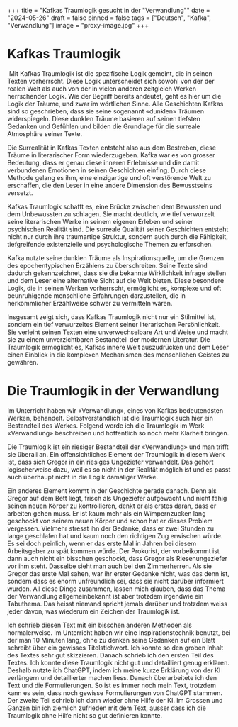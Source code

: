 +++
title = "Kafkas Traumlogik gesucht in der \"Verwandlung\""
date = "2024-05-26"
draft = false
pinned = false
tags = ["Deutsch", "Kafka", "Verwandlung"]
image = "proxy-image.jpg"
+++
# Kafkas Traumlogik

 Mit Kafkas Traumlogik ist die spezifische Logik gemeint, die in seinen Texten vorherrscht. Diese Logik unterscheidet sich sowohl von der der realen Welt als auch von der in vielen anderen zeitgleich Werken herrschender Logik. Wie der Begriff bereits andeutet, geht es hier um die Logik der Träume, und zwar im wörtlichen Sinne. Alle Geschichten Kafkas sind so geschrieben, dass sie seine sogenannt «dunklen» Träumen widerspiegeln. Diese dunklen Träume basieren auf seinen tiefsten Gedanken und Gefühlen und bilden die Grundlage für die surreale Atmosphäre seiner Texte.

Die Surrealität in Kafkas Texten entsteht also aus dem Bestreben, diese Träume in literarischer Form wiederzugeben. Kafka war es von grosser Bedeutung, dass er genau diese inneren Erlebnisse und die damit verbundenen Emotionen in seinen Geschichten einfing. Durch diese Methode gelang es ihm, eine einzigartige und oft verstörende Welt zu erschaffen, die den Leser in eine andere Dimension des Bewusstseins versetzt.

Kafkas Traumlogik schafft es, eine Brücke zwischen dem Bewussten und dem Unbewussten zu schlagen. Sie macht deutlich, wie tief verwurzelt seine literarischen Werke in seinem eigenen Erleben und seiner psychischen Realität sind. Die surreale Qualität seiner Geschichten entsteht nicht nur durch ihre traumartige Struktur, sondern auch durch die Fähigkeit, tiefgreifende existenzielle und psychologische Themen zu erforschen.

Kafka nutzte seine dunklen Träume als Inspirationsquelle, um die Grenzen des epochentypischen Erzählens zu überschreiten. Seine Texte sind dadurch gekennzeichnet, dass sie die bekannte Wirklichkeit infrage stellen und dem Leser eine alternative Sicht auf die Welt bieten. Diese besondere Logik, die in seinen Werken vorherrscht, ermöglicht es, komplexe und oft beunruhigende menschliche Erfahrungen darzustellen, die in herkömmlicher Erzählweise schwer zu vermitteln wären.

Insgesamt zeigt sich, dass Kafkas Traumlogik nicht nur ein Stilmittel ist, sondern ein tief verwurzeltes Element seiner literarischen Persönlichkeit. Sie verleiht seinen Texten eine unverwechselbare Art und Weise und macht sie zu einem unverzichtbaren Bestandteil der modernen Literatur. Die Traumlogik ermöglicht es, Kafkas innere Welt auszudrücken und dem Leser einen Einblick in die komplexen Mechanismen des menschlichen Geistes zu gewähren. 

# Die Traumlogik in der Verwandlung

Im Unterricht haben wir «Verwandlung», eines von Kafkas bedeutendsten Werken, behandelt. Selbstverständlich ist die Traumlogik auch hier ein Bestandteil des Werkes. Folgend werde ich die Traumlogik im Werk «Verwandlung» beschreiben und hoffentlich so noch mehr Klarheit bringen.

Die Traumlogik ist ein riesiger Bestandteil der «Verwandlung» und man trifft sie überall an. Ein offensichtliches Element der Traumlogik in diesem Werk ist, dass sich Gregor in ein riesiges Ungeziefer verwandelt. Das gehört logischerweise dazu, weil es so nicht in der Realität möglich ist und es passt auch überhaupt nicht in die Logik damaliger Werke.

Ein anderes Element kommt in der Geschichte gerade danach. Denn als Gregor auf dem Bett liegt, frisch als Ungeziefer aufgewacht und nicht fähig seinen neuen Körper zu kontrollieren, denkt er als erstes daran, dass er arbeiten gehen muss. Er ist kaum mehr als ein Wimpernzucken lang geschockt von seinem neuen Körper und schon hat er dieses Problem vergessen. Vielmehr stresst ihn der Gedanke, dass er zwei Stunden zu lange geschlafen hat und kaum noch den richtigen Zug erwischen würde. Es sei doch peinlich, wenn er das erste Mal in Jahren bei diesem Arbeitsgeber zu spät kommen würde. Der Prokurist, der vorbeikommt ist dann auch nicht ein bisschen geschockt, dass Gregor als Riesenungeziefer vor ihm steht. Dasselbe sieht man auch bei den Zimmerherren. Als sie Gregor das erste Mal sahen, war ihr erster Gedanke nicht, was das denn ist, sondern dass es enorm unfreundlich sei, dass sie nicht darüber informiert wurden. All diese Dinge zusammen, lassen mich glauben, dass das Thema der Verwandlung allgemeinbekannt ist aber trotzdem irgendwie ein Tabuthema. Das heisst niemand spricht jemals darüber und trotzdem weiss jeder davon, was wiederum ein Zeichen der Traumlogik ist.



Ich schrieb diesen Text mit ein bisschen anderen Methoden als normalerweise. Im Unterricht haben wir eine Inspirationstechnik benutzt, bei der man 10 Minuten lang, ohne zu denken seine Gedanken auf ein Blatt schreibt über ein gewisses Titelstichwort. Ich konnte so den groben Inhalt des Textes sehr gut skizzieren. Danach schrieb ich den ersten Teil des Textes. Ich konnte diese Traumlogik nicht gut und detailliert genug erklären. Deshalb nutzte ich ChatGPT, indem ich meine kurze Erklärung von der KI verlängern und detaillierter machen liess. Danach überarbeitete ich den Text und die Formulierungen. So ist es immer noch mein Text, trotzdem kann es sein, dass noch gewisse Formulierungen von ChatGPT stammen. Der zweite Teil schrieb ich dann wieder ohne Hilfe der KI. Im Grossen und Ganzen bin ich ziemlich zufrieden mit dem Text, ausser dass ich die Traumlogik ohne Hilfe nicht so gut definieren konnte.